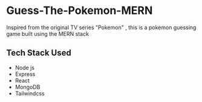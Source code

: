 # Guess-The-Pokemon-MERN
Inspired from the original TV series "Pokemon" , this is a pokemon guessing game built using the MERN stack

## Tech Stack Used

* Node js
* Express
* React
* MongoDB
* Tailwindcss
